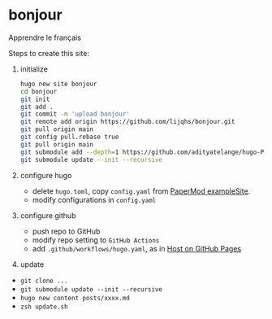 # bonjour
Apprendre le français

Steps to create this site:

1. initialize
    ```sh
    hugo new site bonjour
    cd bonjour
    git init
    git add .
    git commit -m 'upload bonjour'
    git remote add origin https://github.com/lijqhs/bonjour.git
    git pull origin main
    git config pull.rebase true
    git pull origin main
    git submodule add --depth=1 https://github.com/adityatelange/hugo-PaperMod.git themes/PaperMod
    git submodule update --init --recursive
    ```

2. configure hugo

   - delete `hugo.toml`, copy `config.yaml` from [PaperMod exampleSite](https://github.com/adityatelange/hugo-PaperMod/blob/exampleSite/config.yml).
   - modify configurations in `config.yaml`

3. configure github

    - push repo to GitHub
    - modify repo setting to `GitHub Actions`
    - add `.github/workflows/hugo.yaml`, as in [Host on GitHub Pages](https://gohugo.io/hosting-and-deployment/hosting-on-github/)

4. update 

- `git clone ...`
- `git submodule update --init --recursive`
- `hugo new content posts/xxxx.md`
- `zsh update.sh`

